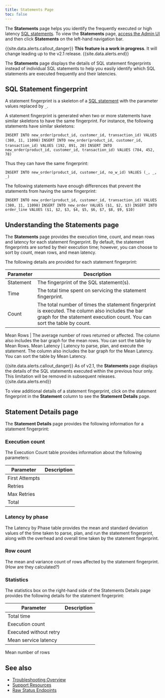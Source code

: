 ```yaml
---
title: Statements Page
toc: false
---
```


The **Statements** page helps you identify the frequently executed or high latency [SQL statements](sql-statements.html). To view the **Statements** page, [access the Admin UI](admin-ui-access-and-navigate.html#access-the-admin-ui) and then click **Statements** on the left-hand navigation bar.

{{site.data.alerts.callout_danger}}
**This feature is a work in progress**. It will change leading up to the v2.1 release.
{{site.data.alerts.end}}

<div id="toc"></div>

The **Statements** page displays the details of SQL statement fingerprints instead of individual SQL statements to help you easily identify which SQL statements are executed frequently and their latencies.

## SQL Statement fingerprint

A statement fingerprint is a skeleton of a [SQL statement](sql-statements.html) with the parameter values replaced by `_`.

A statement fingerprint is generated when two or more statements have similar skeletons to have the same fingerprint. For instance, the following statements have similar skeletons:

`INSERT INTO new_order(product_id, customer_id, transaction_id) VALUES (380, 11, 11098)`
`INSERT INTO new_order(product_id, customer_id, transaction_id) VALUES (192, 891, 20)`
`INSERT INTO new_order(product_id, customer_id, transaction_id) VALUES (784, 452, 78)`

Thus they can have the same fingerprint:

`INSERT INTO new_order(product_id, customer_id, no_w_id) VALUES (_, _, _)`

The following statements have enough differences that prevent the statements from having the same fingerprint:

`INSERT INTO new_order(product_id, customer_id, transaction_id) VALUES (380, 11, 11098)`
`INSERT INTO new_order VALUES ($1, $2, $3)`
`INSERT INTO order_line VALUES ($1, $2, $3, $4, $5, $6, $7, $8, $9, $10)`

## Understanding the Statements page

The **Statements** page provides the execution time, count, and mean rows and latency for each statement fingerprint. By default, the statement fingerprints are sorted by their execution time; however, you can choose to sort by count, mean rows, and mean latency.

The following details are provided for each statement fingerprint:

Parameter | Description
-----|------------
Statement | The fingerprint of the SQL statement(s).
Time | The total time spent on servicing the statement fingerprint. <!---(Need to clarify this further)--->
Count | The total number of times the statement fingerprint is executed. The column also includes the bar graph for the statement execution count. You can sort the table by count.
<!---
How are the means calculated?
-->
Mean Rows | The average number of rows returned or affected. The column also includes the bar graph for the mean rows. You can sort the table by Mean Rows.
Mean Latency | Latency to parse, plan, and execute the statement. The column also includes the bar graph for the Mean Latency. You can sort the table by Mean Latency.

{{site.data.alerts.callout_danger}}
As of v2.1, the **Statements** page displays the details of the SQL statements executed within the previous hour only. This limitation will be removed in subsequent releases.
{{site.data.alerts.end}}

To view additional details of a statement fingerprint, click on the statement fingerprint in the **Statement** column to see the **Statement Details** page.

## Statement Details page

The **Statement Details** page provides the following information for a statement fingerprint:

### Execution count

The Execution Count table provides information about the following parameters:

Parameter | Description
-----|------------
First Attempts |
Retries |
Max Retries |
Total |

### Latency by phase

The Latency by Phase table provides the mean and standard deviation values of the time taken to parse, plan, and run the statement fingerprint, along with the overhead and overall time taken by the statement fingerprint.

### Row count

The mean and variance count of rows affected by the statement fingerprint. (How are they calculated?)

### Statistics

The statistics box on the right-hand side of the Statements Details page provides the following details for the statement fingerprint:

Parameter | Description
-----|------------
Total time |
Execution count |
Executed without retry |
Mean service latency |
Mean number of rows

## See also

- [Troubleshooting Overview](troubleshooting-overview.html)
- [Support Resources](support-resources.html)
- [Raw Status Endpoints](monitoring-and-alerting.html#raw-status-endpoints)
